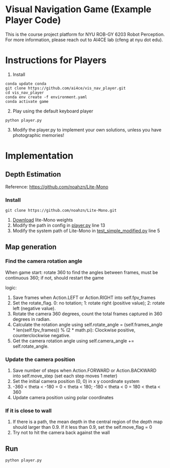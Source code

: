 # Visual Navigation Game (Example Player Code)

This is the course project platform for NYU ROB-GY 6203 Robot Perception. 
For more information, please reach out to AI4CE lab (cfeng at nyu dot edu).

# Instructions for Players
1. Install
```commandline
conda update conda
git clone https://github.com/ai4ce/vis_nav_player.git
cd vis_nav_player
conda env create -f environment.yaml
conda activate game
```

2. Play using the default keyboard player
```commandline
python player.py
```

3. Modify the player.py to implement your own solutions, 
unless you have photographic memories!

# Implementation

## Depth Estimation 
Reference: https://github.com/noahzn/Lite-Mono

### Install
```commandline
git clone https://github.com/noahzn/Lite-Mono.git
```

1. [Download](https://surfdrive.surf.nl/files/index.php/s/CUjiK221EFLyXDY) lite-Mono weights
2. Modify the path in config in [player.py](./player.py) line 13
3. Modify the system path of Lite-Mono in [test_simple_modified.py](./test_simple_modified.py) line 5


## Map generation
### Find the camera rotation angle
When game start: rotate 360 to find the angles between frames, must be continuous 360; if not, should restart the game

logic: 
1. Save frames when Action.LEFT or Action.RIGHT into self.fpv_frames
2. Set the rotate_flag. 0: no totation; 1: rotate right (positive value); 2: rotate left (negative value).
3. Rotate the camera 360 degrees, count the total frames captured in 360 degrees in radian.
4. Calculate the rotation angle using self.rotate_angle = (self.frames_angle * len(self.fpv_frames)) % (2 * math.pi): Clockwise positive, counterclockwise negative.
5. Get the camera rotation angle using self.camera_angle += self.rotate_angle.


### Update the camera position
1. Save number of steps when Action.FORWARD or Action.BACKWARD into self.move_step (set each step moves 1 meter)
2. Set the initial camera position (0, 0) in x y coordinate system
3. -360 < theta < -180 = 0 < theta < 180; -180 < theta < 0  = 180 < theta < 360
4. Update camera position using polar coordinates


### If it is close to wall
1. If there is a path, the mean depth in the central region of the depth map should larger than 0.9. If it less than 0.9, set the self.move_flag = 0 
2. Try not to hit the camera back against the wall

## Run 
```commandline
python player.py
```